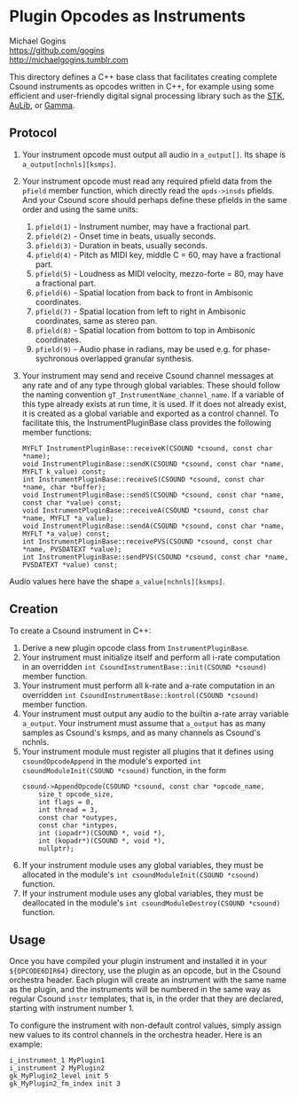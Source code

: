 # Plugin Opcodes as Instruments

Michael Gogins<br>
https://github.com/gogins<br>
http://michaelgogins.tumblr.com

This directory defines a C++ base class that facilitates creating complete Csound 
instruments as opcodes written in C++, for example using some efficient and 
user-friendly digital signal processing library such as the [STK](https://ccrma.stanford.edu/software/stk/),
[AuLib](https://github.com/AuLib/AuLib), or [Gamma](https://github.com/LancePutnam/Gamma).

## Protocol

1. Your instrument opcode must output all audio in `a_output[]`. Its shape is 
   `a_output[nchnls][ksmps]`.
3. Your instrument opcode must read any required pfield data from the `pfield` 
   member function, which directly read the `opds->insds` pfields. And your Csound score 
   should perhaps define these pfields in the same order and using the same units:

   1.  `pfield(1)` - Instrument number, may have a fractional part.
   2.  `pfield(2)` - Onset time in beats, usually seconds.
   2.  `pfield(3)` - Duration in beats, usually seconds.
   2.  `pfield(4)` - Pitch as MIDI key, middle C = 60, may have a fractional part.
   2.  `pfield(5)` - Loudness as MIDI velocity, mezzo-forte = 80, may have a fractional part.
   2.  `pfield(6)` - Spatial location from back to front in Ambisonic coordinates.
   2.  `pfield(7)` - Spatial location from left to right in Ambisonic coordinates, same 
       as stereo pan.
   2.  `pfield(8)` - Spatial location from bottom to top in Ambisonic coordinates.
   2.  `pfield(9)` - Audio phase in radians, may be used e.g. for 
        phase-sychronous overlapped granular synthesis.
        
3.  Your instrument may send and receive Csound channel messages at any rate 
    and of any type through global variables. These should follow the naming 
    convention `gT_InstrumentName_channel_name`. If a variable of this type 
    already exists at run time, it is used. If it does not already exist, it 
    is created as a global variable and exported as a control channel. To 
    facilitate this, the InstrumentPluginBase class provides the following 
    member functions:
    ```   
    MYFLT InstrumentPluginBase::receiveK(CSOUND *csound, const char *name);
    void InstrumentPluginBase::sendK(CSOUND *csound, const char *name, MYFLT k_value) const;
    int InstrumentPluginBase::receiveS(CSOUND *csound, const char *name, char *buffer);
    void InstrumentPluginBase::sendS(CSOUND *csound, const char *name, const char *value) const;
    void InstrumentPluginBase::receiveA(CSOUND *csound, const char *name, MYFLT *a_value);
    void InstrumentPluginBase::sendA(CSOUND *csound, const char *name, MYFLT *a_value) const;
    int InstrumentPluginBase::receivePVS(CSOUND *csound, const char *name, PVSDATEXT *value);
    int InstrumentPluginBase::sendPVS(CSOUND *csound, const char *name, PVSDATEXT *value) const;
    ```   
Audio values here have the shape `a_value[nchnls][ksmps]`.

## Creation

To create a Csound instrument in C++:

1.  Derive a new plugin opcode class from `InstrumentPluginBase`. 
2.  Your instrument must initialize itself and perform all i-rate computation 
    in an overridden `int CsoundInstrumentBase::init(CSOUND *csound)` member function.
3.  Your instrument must perform all k-rate and a-rate computation in an overridden 
    `int CsoundInstrumentBase::kontrol(CSOUND *csound)` member function.
5.  Your instrument must output any audio to the builtin a-rate array variable 
    `a_output`. Your instrument must assume that `a_output` has as many samples 
    as Csound's ksmps, and as many channels as Csound's nchnls.
5.  Your instrument module must register all plugins that it defines using 
    `csoundOpcodeAppend` in the module's exported `int csoundModuleInit(CSOUND *csound)` 
    function, in the form 
    ```
    csound->AppendOpcode(CSOUND *csound, const char *opcode_name,
        size_t opcode_size, 
        int flags = 0,
        int thread = 3, 
        const char *outypes, 
        const char *intypes,
        int (iopadr*)(CSOUND *, void *),
        int (kopadr*)(CSOUND *, void *),
        nullptr);
    ```
7.  If your instrument module uses any global variables, they must be allocated 
    in the module's `int csoundModuleInit(CSOUND *csound)` function.
8.  If your instrument module uses any global variables, they must be deallocated 
    in the module's `int csoundModuleDestroy(CSOUND *csound)` function.
    
## Usage

Once you have compiled your plugin instrument and installed it in your 
`${OPCODE6DIR64}` directory, use the plugin as an opcode, but in the 
Csound orchestra header. Each plugin will create an instrument with the same 
name as the plugin, and the instruments will be numbered in the same way as 
regular Csound `instr` templates, that is, in the order that they are 
declared, starting with instrument number 1. 

To configure the instrument with non-default control values, simply assign 
new values to its control channels in the orchestra header. Here is an example:
```
i_instrument_1 MyPlugin1
i_instrument 2 MyPlugin2
gk_MyPlugin2_level init 5
gk_MyPlugin2_fm_index init 3
```


